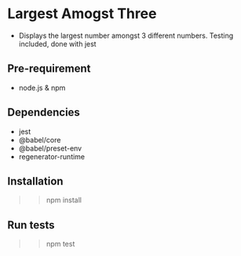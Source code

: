 # Largest Amogst Three

- Displays the largest number amongst 3 different numbers. Testing included, done with jest

## Pre-requirement

- node.js & npm

## Dependencies

- jest
- @babel/core
- @babel/preset-env
- regenerator-runtime

## Installation

>> npm install

## Run tests

>> npm test